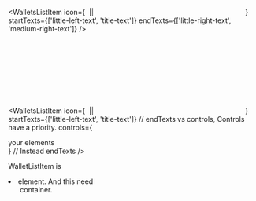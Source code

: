 <WalletsListItem
  icon={
    <img /> || <svg />
  }
  startTexts={['little-left-text', 'title-text']}
  endTexts={['little-right-text', 'medium-right-text']}
/>

<WalletsListItem
  icon={
    <img /> || <svg />
  }
  startTexts={['little-left-text', 'title-text']}
  // endTexts vs controls, Controls have a priority.
  controls={<div>your elements</div>} // Instead endTexts
/>

WalletListItem is <li> element. And this need <ul> container.

